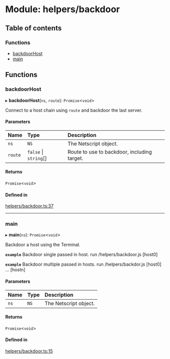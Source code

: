 # Module: helpers/backdoor

## Table of contents

### Functions

- [backdoorHost](../wiki/helpers.backdoor#backdoorhost)
- [main](../wiki/helpers.backdoor#main)

## Functions

### backdoorHost

▸ **backdoorHost**(`ns`, `route`): `Promise`<`void`\>

Connect to a host chain using `route` and backdoor the last server.

#### Parameters

| Name | Type | Description |
| :------ | :------ | :------ |
| `ns` | `NS` | The Netscript object. |
| `route` | ``false`` \| `string`[] | Route to use to backdoor, including target. |

#### Returns

`Promise`<`void`\>

#### Defined in

[helpers/backdoor.ts:37](https://github.com/vladzaharia/bitburner/blob/9963ca2/src/helpers/backdoor.ts#L37)

___

### main

▸ **main**(`ns`): `Promise`<`void`\>

Backdoor a host using the Terminal.

**`example`** Backdoor single passed in host.
run /helpers/backdoor.js [host0]

**`example`** Backdoor multiple passed in hosts.
run /helpers/backdor.js [host0] ... [hostn]

#### Parameters

| Name | Type | Description |
| :------ | :------ | :------ |
| `ns` | `NS` | The Netscript object. |

#### Returns

`Promise`<`void`\>

#### Defined in

[helpers/backdoor.ts:15](https://github.com/vladzaharia/bitburner/blob/9963ca2/src/helpers/backdoor.ts#L15)

